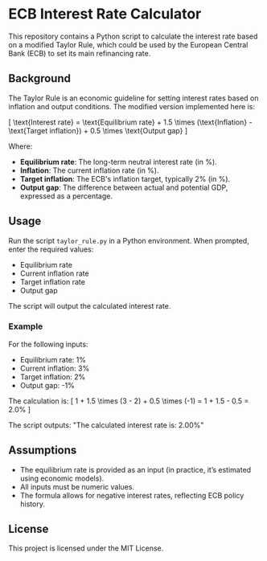 # ECB Interest Rate Calculator

This repository contains a Python script to calculate the interest rate based on a modified Taylor Rule, which could be used by the European Central Bank (ECB) to set its main refinancing rate.

## Background

The Taylor Rule is an economic guideline for setting interest rates based on inflation and output conditions. The modified version implemented here is:

\[ \text{Interest rate} = \text{Equilibrium rate} + 1.5 \times (\text{Inflation} - \text{Target inflation}) + 0.5 \times \text{Output gap} \]

Where:
- **Equilibrium rate**: The long-term neutral interest rate (in %).
- **Inflation**: The current inflation rate (in %).
- **Target inflation**: The ECB's inflation target, typically 2% (in %).
- **Output gap**: The difference between actual and potential GDP, expressed as a percentage.

## Usage

Run the script `taylor_rule.py` in a Python environment. When prompted, enter the required values:
- Equilibrium rate
- Current inflation rate
- Target inflation rate
- Output gap

The script will output the calculated interest rate.

### Example

For the following inputs:
- Equilibrium rate: 1%
- Current inflation: 3%
- Target inflation: 2%
- Output gap: -1%

The calculation is:
\[ 1 + 1.5 \times (3 - 2) + 0.5 \times (-1) = 1 + 1.5 - 0.5 = 2.0\% \]

The script outputs: "The calculated interest rate is: 2.00%"

## Assumptions

- The equilibrium rate is provided as an input (in practice, it’s estimated using economic models).
- All inputs must be numeric values.
- The formula allows for negative interest rates, reflecting ECB policy history.

## License

This project is licensed under the MIT License.